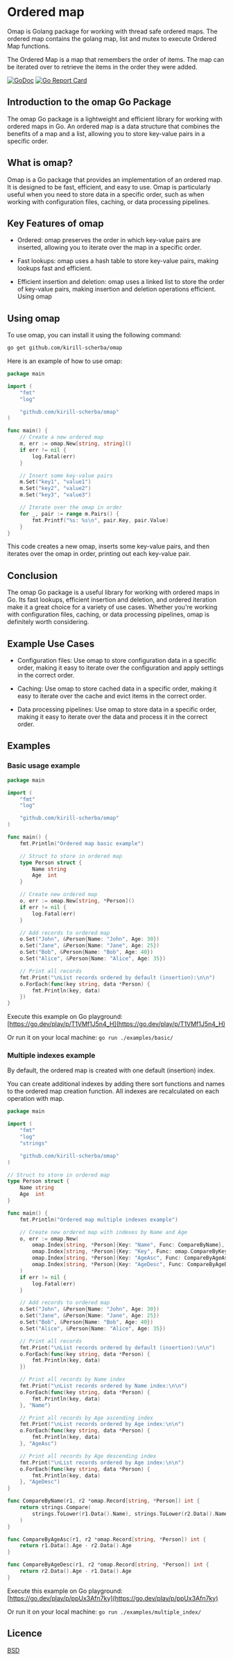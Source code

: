 # Ordered map

Omap is Golang package for working with thread safe ordered maps. The ordered
map contains the golang map, list and mutex to execute Ordered Map functions.

The Ordered Map is a map that remembers the order of items. The map can be
iterated over to retrieve the items in the order they were added.

[![GoDoc](https://godoc.org/github.com/kirill-scherba/omap?status.svg)](https://godoc.org/github.com/kirill-scherba/omap/)
[![Go Report Card](https://goreportcard.com/badge/github.com/kirill-scherba/omap)](https://goreportcard.com/report/github.com/kirill-scherba/omap)

## Introduction to the omap Go Package

The omap Go package is a lightweight and efficient library for working with
ordered maps in Go. An ordered map is a data structure that combines the
benefits of a map and a list, allowing you to store key-value pairs in a
specific order.

## What is omap?

Omap is a Go package that provides an implementation of an ordered map. It is
designed to be fast, efficient, and easy to use. Omap is particularly useful
when you need to store data in a specific order, such as when working with
configuration files, caching, or data processing pipelines.

## Key Features of omap

- Ordered: omap preserves the order in which key-value pairs are inserted,
allowing you to iterate over the map in a specific order.

- Fast lookups: omap uses a hash table to store key-value pairs, making lookups
fast and efficient.

- Efficient insertion and deletion: omap uses a linked list to store the order of
key-value pairs, making insertion and deletion operations efficient.
Using omap

## Using omap

To use omap, you can install it using the following command:

```bash
go get github.com/kirill-scherba/omap
```

Here is an example of how to use omap:

```go
package main

import (
    "fmt"
    "log"

    "github.com/kirill-scherba/omap"
)

func main() {
    // Create a new ordered map
    m, err := omap.New[string, string]()
    if err != nil {
        log.Fatal(err)
    }

    // Insert some key-value pairs
    m.Set("key1", "value1")
    m.Set("key2", "value2")
    m.Set("key3", "value3")

    // Iterate over the omap in order
    for _, pair := range m.Pairs() {
        fmt.Printf("%s: %s\n", pair.Key, pair.Value)
    }
}
```

This code creates a new omap, inserts some key-value pairs, and then iterates over the omap in order, printing out each key-value pair.

## Conclusion

The omap Go package is a useful library for working with ordered maps in Go. Its fast lookups, efficient insertion and deletion, and ordered iteration make it a great choice for a variety of use cases. Whether you're working with configuration files, caching, or data processing pipelines, omap is definitely worth considering.

## Example Use Cases

- Configuration files: Use omap to store configuration data in a specific order, making it easy to iterate over the configuration and apply settings in the correct order.

- Caching: Use omap to store cached data in a specific order, making it easy to iterate over the cache and evict items in the correct order.

- Data processing pipelines: Use omap to store data in a specific order, making it easy to iterate over the data and process it in the correct order.

## Examples

### Basic usage example

```go
package main

import (
    "fmt"
    "log"

    "github.com/kirill-scherba/omap"
)

func main() {
    fmt.Println("Ordered map basic example")

    // Struct to store in ordered map
    type Person struct {
        Name string
        Age  int
    }

    // Create new ordered map
    o, err := omap.New[string, *Person]()
    if err != nil {
        log.Fatal(err)
    }

    // Add records to ordered map
    o.Set("John", &Person{Name: "John", Age: 30})
    o.Set("Jane", &Person{Name: "Jane", Age: 25})
    o.Set("Bob", &Person{Name: "Bob", Age: 40})
    o.Set("Alice", &Person{Name: "Alice", Age: 35})

    // Print all records
    fmt.Print("\nList records ordered by default (insertion):\n\n")
    o.ForEach(func(key string, data *Person) {
        fmt.Println(key, data)
    })
}
```

Execute this example on Go playground: [https://go.dev/play/p/T1VMf1J5n4_H](https://go.dev/play/p/T1VMf1J5n4_H)

Or run it on your local machine: `go run ./examples/basic/`

### Multiple indexes example

By default, the ordered map is created with one default (insertion) index.

You can create additional indexes by adding there sort functions and names to
the ordered map creation function. All indexes are recalculated on each
operation with map.

```go
package main

import (
    "fmt"
    "log"
    "strings"

    "github.com/kirill-scherba/omap"
)

// Struct to store in ordered map
type Person struct {
    Name string
    Age  int
}

func main() {
    fmt.Println("Ordered map multiple indexes example")

    // Create new ordered map with indexes by Name and Age
    o, err := omap.New(
        omap.Index[string, *Person]{Key: "Name", Func: CompareByName},
        omap.Index[string, *Person]{Key: "Key", Func: omap.CompareByKey[string, *Person]},
        omap.Index[string, *Person]{Key: "AgeAsc", Func: CompareByAgeAsc},
        omap.Index[string, *Person]{Key: "AgeDesc", Func: CompareByAgeDesc},
    )
    if err != nil {
        log.Fatal(err)
    }

    // Add records to ordered map
    o.Set("John", &Person{Name: "John", Age: 30})
    o.Set("Jane", &Person{Name: "Jane", Age: 25})
    o.Set("Bob", &Person{Name: "Bob", Age: 40})
    o.Set("Alice", &Person{Name: "Alice", Age: 35})

    // Print all records
    fmt.Print("\nList records ordered by default (insertion):\n\n")
    o.ForEach(func(key string, data *Person) {
        fmt.Println(key, data)
    })

    // Print all records by Name index
    fmt.Print("\nList records ordered by Name index:\n\n")
    o.ForEach(func(key string, data *Person) {
        fmt.Println(key, data)
    }, "Name")

    // Print all records by Age ascending index
    fmt.Print("\nList records ordered by Age index:\n\n")
    o.ForEach(func(key string, data *Person) {
        fmt.Println(key, data)
    }, "AgeAsc")

    // Print all records by Age descending index
    fmt.Print("\nList records ordered by Age index:\n\n")
    o.ForEach(func(key string, data *Person) {
        fmt.Println(key, data)
    }, "AgeDesc")
}

func CompareByName(r1, r2 *omap.Record[string, *Person]) int {
    return strings.Compare(
        strings.ToLower(r1.Data().Name), strings.ToLower(r2.Data().Name),
    )
}

func CompareByAgeAsc(r1, r2 *omap.Record[string, *Person]) int {
    return r1.Data().Age - r2.Data().Age
}

func CompareByAgeDesc(r1, r2 *omap.Record[string, *Person]) int {
    return r2.Data().Age - r1.Data().Age
}

```

Execute this example on Go playground: [https://go.dev/play/p/ppUx3Afn7ky](https://go.dev/play/p/ppUx3Afn7ky)

Or run it on your local machine: `go run ./examples/multiple_index/`

## Licence

[BSD](LICENSE)
